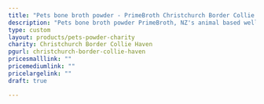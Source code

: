 ```yaml
---
title: "Pets bone broth powder - PrimeBroth Christchurch Border Collie Haven Fundraiser"
description: "Pets bone broth powder PrimeBroth, NZ's animal based wellness drink for pets"
type: custom
layout: products/pets-powder-charity
charity: Christchurch Border Collie Haven
pgurl: christchurch-border-collie-haven
pricesmalllink: ""
pricemediumlink: ""
pricelargelink: ""
draft: true

---
```

